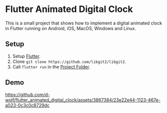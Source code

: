 # Flutter Animated Digital Clock

This is a small project that shows how to implement a digital animated clock in Flutter running on Android, iOS, MacOS, Windows and Linux.

## Setup
1. Setup [Flutter](https://docs.flutter.dev/get-started/install).
2. Clone `git clone https://github.com/libgit2/libgit2`.
3. Call `flutter run` in the [Project Folder](/).

## Demo


https://github.com/d-wolf/flutter_animated_digital_clock/assets/3867384/23e22e44-1123-467e-a023-0c3c0c8729dc

